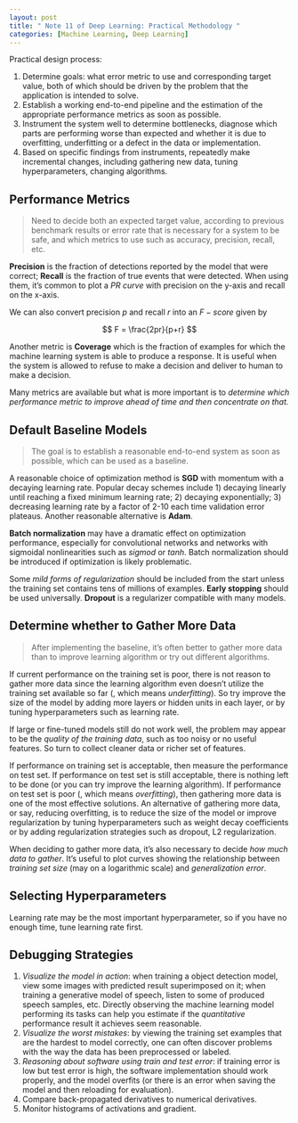 ```yaml
---
layout: post
title: " Note 11 of Deep Learning: Practical Methodology "
categories: [Machine Learning, Deep Learning]
---
```

<script type="text/x-mathjax-config">MathJax.Hub.Config({tex2jax: {inlineMath:[['$','$']]}});</script>
<script src='https://cdnjs.cloudflare.com/ajax/libs/mathjax/2.7.5/latest.js?config=default' async></script>

Practical design process:
1. Determine goals: what error metric to use and corresponding target value, both of which should be driven by the problem that the application is intended to solve.
2. Establish a working end-to-end pipeline and the estimation of the appropriate performance metrics as soon as possible.
3. Instrument the system well to determine bottlenecks, diagnose which parts are performing worse than expected and whether it is due to overfitting, underfitting or a defect in the data or implementation.
4. Based on specific findings from instruments, repeatedly make incremental changes, including gathering new data, tuning hyperparameters, changing algorithms.

## Performance Metrics
> Need to decide both an expected target value, according to previous benchmark results or error rate that is necessary for a system to be safe, and which metrics to use such as accuracy, precision, recall, etc.

**Precision** is the fraction of detections reported by the model that were correct; **Recall** is the fraction of true events that were detected. When using them, it’s common to plot a *PR curve* with precision on the y-axis and recall on the x-axis.

We can also convert precision $p$ and recall $r$ into an $F-score$ given by

$$ F = \frac{2pr}{p+r} $$

Another metric is **Coverage** which is the fraction of examples for which the machine learning system is able to produce a response. It is useful when the system is allowed to refuse to make a decision and deliver to human to make a decision.

Many metrics are available but what is more important is to *determine which performance metric to improve ahead of time and then concentrate on that.*

## Default Baseline Models
> The goal is to establish a reasonable end-to-end system as soon as possible, which can be used as a baseline.

A reasonable choice of optimization method is **SGD** with momentum with a decaying learning rate. Popular decay schemes include 1) decaying linearly until reaching a fixed minimum learning rate; 2) decaying exponentially; 3) decreasing learning rate by a factor of 2-10 each time validation error plateaus. Another reasonable alternative is **Adam**. 

**Batch normalization** may have a dramatic effect on optimization performance, especially for convolutional networks and networks with sigmoidal nonlinearities such as *sigmod* or *tanh*. Batch normalization should be introduced if optimization is likely problematic.

Some *mild forms of regularization* should be included from the start unless the training set contains tens of millions of examples. **Early stopping** should be used universally. **Dropout** is a regularizer compatible with many models.

## Determine whether to Gather More Data
> After implementing the baseline, it’s often better to gather more data than to improve learning algorithm or try out different algorithms.

If current performance on the training set is poor, there is not reason to gather more data since the learning algorithm even doesn’t utilize the training set available so far (, which means *underfitting*). So try improve the size of the model by adding more layers or hidden units in each layer, or by tuning hyperparameters such as learning rate.

If large or fine-tuned models still do not work well, the problem may appear to be the *quality of the training data*, such as too noisy or no  useful features. So turn to collect cleaner data or richer set of features.

If performance on training set is acceptable, then measure the performance on test set. If performance on test set is still acceptable, there is nothing left to be done (or you can try improve the learning algorithm). If performance on test set is poor (, which means *overfitting*), then gathering more data is one of the most effective solutions. An alternative of gathering more data, or say, reducing overfitting, is to reduce the size of the model or improve regularization by tuning hyperparameters such as weight decay coefficients or by adding regularization strategies such as dropout, L2 regularization.

When deciding to gather more data, it’s also necessary to decide *how much data to gather*. It’s useful to plot curves showing the relationship between *training set size* (may on a logarithmic scale) and *generalization error*.

## Selecting Hyperparameters
Learning rate may be the most important hyperparameter, so if you have no enough time, tune learning rate first.

## Debugging Strategies
1. *Visualize the model in action*: when training a object detection model, view some images with predicted result superimposed on it; when training a generative model of speech, listen to some of produced speech samples, etc. Directly observing the machine learning model performing its tasks can help you estimate if the *quantitative* performance result it achieves seem reasonable.
2. *Visualize the worst mistakes*: by viewing the training set examples that are the hardest to model correctly, one can often discover problems with the way the data has been preprocessed or labeled.
3. *Reasoning about software using train and test error*: if training error is low but test error is high, the software implementation should work properly, and the model overfits (or there is an error when saving the model and then reloading for evaluation).
4. Compare back-propagated derivatives to numerical derivatives.
5. Monitor histograms of activations and gradient.